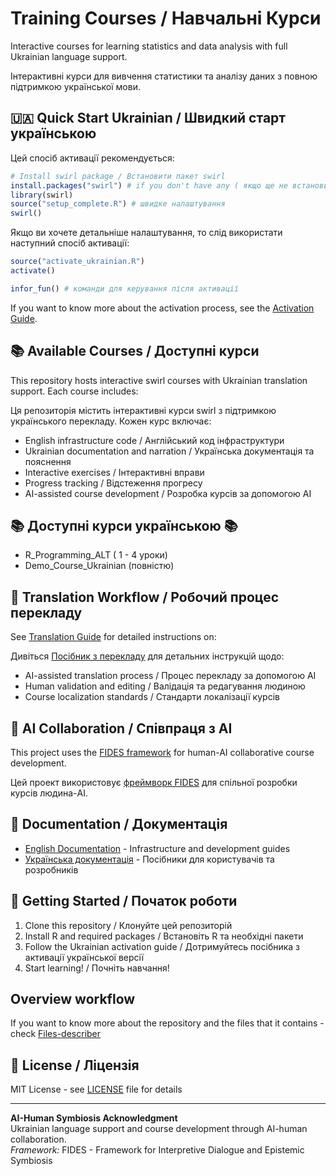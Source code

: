 # Training Courses / Навчальні Курси

Interactive courses for learning statistics and data analysis with full Ukrainian language support.

Інтерактивні курси для вивчення статистики та аналізу даних з повною підтримкою української мови.

## 🇺🇦 Quick Start Ukrainian / Швидкий старт українською

Цей спосіб активації рекомендується:
```r
# Install swirl package / Встановити пакет swirl
install.packages("swirl") # if you don't have any ( якщо ще не встановив, якщо вже встановлював то не треба )
library(swirl)
source("setup_complete.R") # швидке налаштування 
swirl()
```
Якщо ви хочете детальніше налаштування, то слід використати наступний спосіб активації: 
```r
source("activate_ukrainian.R")
activate()
```

```r
infor_fun() # команди для керування після активації
```
If you want to know more about the activation process, see the [Activation Guide](docs/ACTIVATION_UKRAINIAN_GUIDE.md).

## 📚 Available Courses / Доступні курси

This repository hosts interactive swirl courses with Ukrainian translation support. Each course includes:

Ця репозиторія містить інтерактивні курси swirl з підтримкою українського перекладу. Кожен курс включає:

- English infrastructure code / Англійський код інфраструктури
- Ukrainian documentation and narration / Українська документація та пояснення
- Interactive exercises / Інтерактивні вправи
- Progress tracking / Відстеження прогресу
- AI-assisted course development / Розробка курсів за допомогою AI

##  📚 Доступні курси українською 📚
 - R_Programming_ALT ( 1 - 4 уроки)
 - Demo_Course_Ukrainian (повністю)

## 🔄 Translation Workflow / Робочий процес перекладу

See [Translation Guide](docs/TRANSLATION_GUIDE.md) for detailed instructions on:

Дивіться [Посібник з перекладу](docs/TRANSLATION_GUIDE_UA.md) для детальних інструкцій щодо:

- AI-assisted translation process / Процес перекладу за допомогою AI
- Human validation and editing / Валідація та редагування людиною
- Course localization standards / Стандарти локалізації курсів

## 🤖 AI Collaboration / Співпраця з AI

This project uses the [FIDES framework](ai/FIDES.md) for human-AI collaborative course development.

Цей проект використовує [фреймворк FIDES](ai/FIDES.md) для спільної розробки курсів людина-AI.

## 📖 Documentation / Документація

- [English Documentation](docs/) - Infrastructure and development guides
- [Українська документація](docs/) - Посібники для користувачів та розробників

## 🚀 Getting Started / Початок роботи

1. Clone this repository / Клонуйте цей репозиторій
2. Install R and required packages / Встановіть R та необхідні пакети
3. Follow the Ukrainian activation guide / Дотримуйтесь посібника з активації української версії
4. Start learning! / Почніть навчання!

## Overview workflow
If you want to know more about the repository and the files that it contains - check [Files-describer](FILES_DESCRIBER.md)

## 📄 License / Ліцензія

MIT License - see [LICENSE](LICENSE) file for details

---

**AI-Human Symbiosis Acknowledgment**  
Ukrainian language support and course development through AI-human collaboration.  
*Framework:* FIDES - Framework for Interpretive Dialogue and Epistemic Symbiosis
